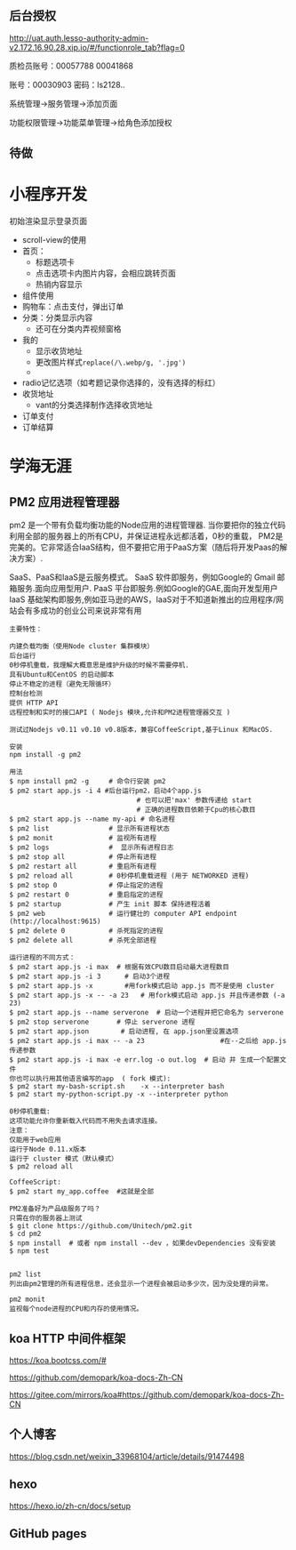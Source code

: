 ## 后台授权

http://uat.auth.lesso-authority-admin-v2.172.16.90.28.xip.io/#/functionrole_tab?flag=0

质检员账号：00057788     00041868

账号：00030903   	密码：ls2128..

系统管理->服务管理->添加页面

功能权限管理->功能菜单管理->给角色添加授权









## 待做





# 小程序开发

初始渲染显示登录页面

- scroll-view的使用
- 首页：
  - 标题选项卡
  - 点击选项卡内图片内容，会相应跳转页面
  - 热销内容显示
- 组件使用
- 购物车：点击支付，弹出订单
- 分类：分类显示内容
  - 还可在分类内弄视频窗格
- 我的
  - 显示收货地址
  - 更改图片样式`replace(/\.webp/g, '.jpg')`
  - 
- radio记忆选项（如考题记录你选择的，没有选择的标红）
- 收货地址
  - vant的分类选择制作选择收货地址
- 订单支付
- 订单结算







# 学海无涯

## PM2 应用进程管理器

pm2 是一个带有负载均衡功能的Node应用的进程管理器.
当你要把你的独立代码利用全部的服务器上的所有CPU，并保证进程永远都活着，0秒的重载， PM2是完美的。它非常适合IaaS结构，但不要把它用于PaaS方案（随后将开发Paas的解决方案）.

SaaS、PaaS和IaaS是云服务模式。
    SaaS 软件即服务，例如Google的 Gmail 邮箱服务.面向应用型用户.
    PaaS 平台即服务.例如Google的GAE,面向开发型用户
    IaaS  基础架构即服务,例如亚马逊的AWS，IaaS对于不知道新推出的应用程序/网站会有多成功的创业公司来说非常有用

```
主要特性：

内建负载均衡（使用Node cluster 集群模块）
后台运行
0秒停机重载，我理解大概意思是维护升级的时候不需要停机.
具有Ubuntu和CentOS 的启动脚本
停止不稳定的进程（避免无限循环）
控制台检测
提供 HTTP API
远程控制和实时的接口API ( Nodejs 模块,允许和PM2进程管理器交互 )

测试过Nodejs v0.11 v0.10 v0.8版本，兼容CoffeeScript,基于Linux 和MacOS.

安装
npm install -g pm2

用法
$ npm install pm2 -g     # 命令行安装 pm2 
$ pm2 start app.js -i 4 #后台运行pm2，启动4个app.js 
                                # 也可以把'max' 参数传递给 start
                                # 正确的进程数目依赖于Cpu的核心数目
$ pm2 start app.js --name my-api # 命名进程
$ pm2 list               # 显示所有进程状态
$ pm2 monit              # 监视所有进程
$ pm2 logs               #  显示所有进程日志
$ pm2 stop all           # 停止所有进程
$ pm2 restart all        # 重启所有进程
$ pm2 reload all         # 0秒停机重载进程 (用于 NETWORKED 进程)
$ pm2 stop 0             # 停止指定的进程
$ pm2 restart 0          # 重启指定的进程
$ pm2 startup            # 产生 init 脚本 保持进程活着
$ pm2 web                # 运行健壮的 computer API endpoint (http://localhost:9615)
$ pm2 delete 0           # 杀死指定的进程
$ pm2 delete all         # 杀死全部进程

运行进程的不同方式：
$ pm2 start app.js -i max  # 根据有效CPU数目启动最大进程数目
$ pm2 start app.js -i 3      # 启动3个进程
$ pm2 start app.js -x        #用fork模式启动 app.js 而不是使用 cluster
$ pm2 start app.js -x -- -a 23   # 用fork模式启动 app.js 并且传递参数 (-a 23)
$ pm2 start app.js --name serverone  # 启动一个进程并把它命名为 serverone
$ pm2 stop serverone       # 停止 serverone 进程
$ pm2 start app.json        # 启动进程, 在 app.json里设置选项
$ pm2 start app.js -i max -- -a 23                   #在--之后给 app.js 传递参数
$ pm2 start app.js -i max -e err.log -o out.log  # 启动 并 生成一个配置文件
你也可以执行用其他语言编写的app  ( fork 模式):
$ pm2 start my-bash-script.sh    -x --interpreter bash
$ pm2 start my-python-script.py -x --interpreter python

0秒停机重载:
这项功能允许你重新载入代码而不用失去请求连接。
注意：
仅能用于web应用
运行于Node 0.11.x版本
运行于 cluster 模式（默认模式）
$ pm2 reload all

CoffeeScript:
$ pm2 start my_app.coffee  #这就是全部

PM2准备好为产品级服务了吗？
只需在你的服务器上测试
$ git clone https://github.com/Unitech/pm2.git
$ cd pm2
$ npm install  # 或者 npm install --dev ，如果devDependencies 没有安装
$ npm test


pm2 list
列出由pm2管理的所有进程信息，还会显示一个进程会被启动多少次，因为没处理的异常。

pm2 monit
监视每个node进程的CPU和内存的使用情况。

```

## koa  HTTP 中间件框架

https://koa.bootcss.com/#

https://github.com/demopark/koa-docs-Zh-CN

https://gitee.com/mirrors/koa#https://github.com/demopark/koa-docs-Zh-CN

## 个人博客

https://blog.csdn.net/weixin_33968104/article/details/91474498

## hexo

https://hexo.io/zh-cn/docs/setup

## GitHub pages